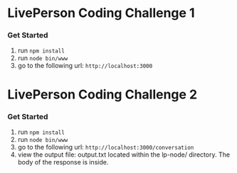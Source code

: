 # LivePerson Coding Challenge 1

### Get Started
1. run ```npm install```
2. run ```node bin/www```
3. go to the following url: ```http://localhost:3000```

# LivePerson Coding Challenge 2

### Get Started
1. run ```npm install```
2. run ```node bin/www```
3. go to the following url: ```http://localhost:3000/conversation```
4. view the output file: output.txt located within the lp-node/ directory. The body of the response is inside.